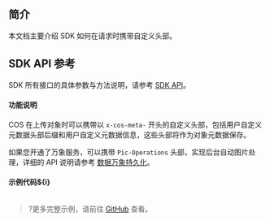 ## 简介

本文档主要介绍 SDK 如何在请求时携带自定义头部。

## SDK API 参考

SDK 所有接口的具体参数与方法说明，请参考 [SDK API](cssg://api-doc)。

#### 功能说明

COS 在上传对象时可以携带以 `x-cos-meta-` 开头的自定义头部，包括用户自定义元数据头部后缀和用户自定义元数据信息，这些头部将作为对象元数据保存。

如果您开通了万象服务，可以携带 `Pic-Operations` 头部，实现后台自动图片处理，详细的 API 说明请参考 [数据万象持久化](https://cloud.tencent.com/document/product/460/18147)。

#### 示例代码${i}

[//]: # (.cssg-snippet-set-custom-headers)
```
```

>?更多完整示例，请前往 [GitHub](cssg://code-example/set-custom-headers) 查看。

